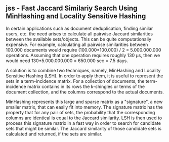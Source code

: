 ## jss - Fast Jaccard Similariy Search Using MinHashing and Locality Sensitive Hashing

In certain applications such as document deduplication, finding similar users, etc. the need arises to calculate all pairwise Jaccard similarities between the available sets/objects. This can be quite computationally expensive. For example, calculating all pairwise similarities between 100.000 documents would require (100.000\*100.000) / 2 = 5.000.000.000 operations. Assuming that one operation requires roughly 130 μs, then we would need 130\*5.000.000.000 = 650.000 sec = 7.5 days.   

A solution is to combine two techniques, namely, MinHashing and Locality Sensitive Hashing (LSH). In order to apply them, it is useful to represent the sets in a term-incidence matrix. For a collection of documents, the term-incidence matrix contains in its rows the k-shingles or terms of the document collection, and the columns correspond to the actual documents. 

MinHashing represents this large and sparse matrix as a "signature", a new smaller matrix, that can easily fit into memory. The signature matrix has the property that for any pair of sets, the probability that the corresponding columns are identical is equal to the Jaccard similarity. LSH is then used to process this signature matrix in a fast way in order to search for candidate sets that might be similar. The Jaccard similarity of those candidate sets is calculated and returned, if the sets are similar.



